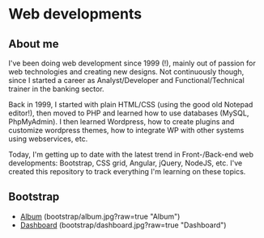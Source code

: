 # Web developments

## About me

I've been doing web development since 1999 (!), mainly out of passion for web technologies and creating new designs. Not continuously though, since I started a career as Analyst/Developer and Functional/Technical trainer in the banking sector.  

Back in 1999, I started with plain HTML/CSS (using the good old Notepad editor!), then moved to PHP and learned how to use databases (MySQL, PhpMyAdmin).  I then learned Wordpress, how to create plugins and customize wordpress themes, how to integrate WP with other systems using webservices, etc.  

Today, I'm getting up to date with the latest trend in Front-/Back-end web developments: Bootstrap, CSS grid, Angular, jQuery, NodeJS, etc.  I've created this repository to track everything I'm learning on these topics.

## Bootstrap
- [Album](bootstrap/album.html)
  (bootstrap/album.jpg?raw=true "Album")
- [Dashboard](bootstrap/dashboard.html)
  (bootstrap/dashboard.jpg?raw=true "Dashboard")
